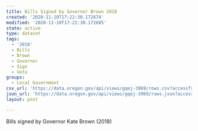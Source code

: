 ```yaml
---
title: Bills Signed by Governor Brown 2018
created: '2020-11-10T17:22:30.172674'
modified: '2020-11-10T17:22:30.172685'
state: active
type: dataset
tags:
  - '2018'
  - Bills
  - Brown
  - Governor
  - Sign
  - Veto
groups:
  - Local Government
csv_url: 'https://data.oregon.gov/api/views/gqej-3969/rows.csv?accessType=DOWNLOAD'
json_url: 'https://data.oregon.gov/api/views/gqej-3969/rows.json?accessType=DOWNLOAD'
layout: post

---
```

Bills signed by Governor Kate Brown (2018)

